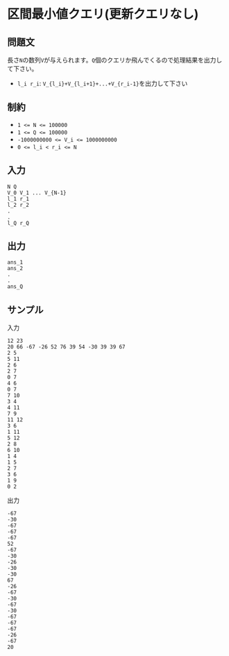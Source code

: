 # 区間最小値クエリ(更新クエリなし)

## 問題文

長さ`N`の数列`V`が与えられます。`Q`個のクエリか飛んでくるので処理結果を出力して下さい。  

- `l_i r_i`: `V_{l_i}+V_{l_i+1}+...+V_{r_i-1}`を出力して下さい

## 制約

- `1 <= N <= 100000`
- `1 <= Q <= 100000`
- `-1000000000 <= V_i <= 1000000000`
- `0 <= l_i < r_i <= N`

## 入力

```
N Q
V_0 V_1 ... V_{N-1}
l_1 r_1
l_2 r_2
.
.
l_Q r_Q
```

## 出力

```
ans_1
ans_2
.
.
ans_Q
```

## サンプル

入力
```
12 23
20 66 -67 -26 52 76 39 54 -30 39 39 67
2 5
5 11
2 6
2 7
0 7
4 6
0 7
7 10
3 4
4 11
7 9
11 12
3 6
1 11
5 12
2 8
6 10
1 4
1 5
2 7
3 6
1 9
0 2
```

出力
```
-67
-30
-67
-67
-67
52
-67
-30
-26
-30
-30
67
-26
-67
-30
-67
-30
-67
-67
-67
-26
-67
20
```
